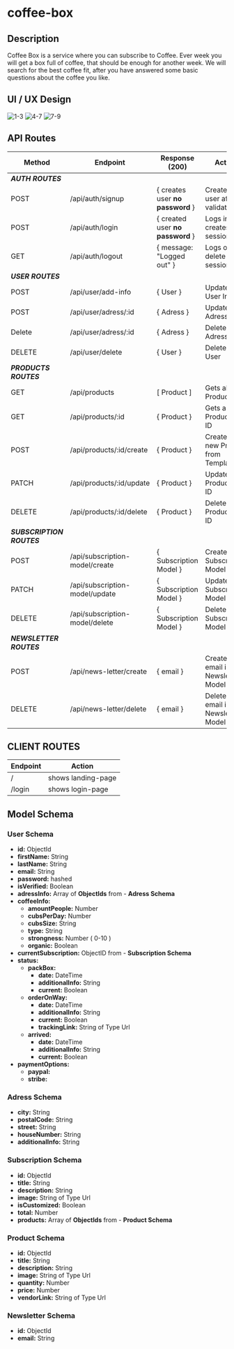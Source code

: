 # coffee-box

## Description
Coffee Box is a service where you can subscribe to Coffee. Ever week you will get a box full of coffee, that should be enough for another week. 
We will search for the best coffee fit, after you have answered some basic questions about the coffee you like.

## UI / UX Design
![1-3](https://i.imgur.com/K2L7ba8.png)
![4-7](https://i.imgur.com/AUJOFvn.png)
![7-9](https://i.imgur.com/kJvsFIg.png)

## API Routes

| Method | Endpoint            | Response (200)                                         | Action                          |
| ------------ | ------------------- | ------------------------------------------------------ | ------------------------------- |
|***AUTH ROUTES***|||
| POST | /api/auth/signup  | { creates user **no password** }    | Creates a user after validation|       
| POST | /api/auth/login  | { created user **no password** }  | Logs inside creates session|
| GET | /api/auth/logout  | { message: "Logged out" }  | Logs out, delete session ...|
|***USER ROUTES***|||
| POST | /api/user/add-info  | { User }  | Updates User Info |
| POST | /api/user/adress/:id  | { Adress }  | Updates Adress Info |
| Delete | /api/user/adress/:id  | { Adress }  | Deletes Adress Info |
| DELETE | /api/user/delete  | { User }  | Deletes User |
|***PRODUCTS ROUTES***|||
| GET | /api/products  | [ Product ]  | Gets all Products |
| GET | /api/products/:id  | { Product }  | Gets a Product by ID | 
| POST | /api/products/:id/create  | { Product }  | Creates a new Product from Template |
| PATCH | /api/products/:id/update  | { Product }  | Updates a Product by ID | 
| DELETE | /api/products/:id/delete  | { Product }  | Deletes a Product by ID | 
|***SUBSCRIPTION ROUTES***|||
| POST | /api/subscription-model/create  | { Subscription Model }  | Creates Subscription Model |
| PATCH | /api/subscription-model/update  | { Subscription Model }  | Updates Subscription Model |
| DELETE | /api/subscription-model/delete  | { Subscription Model }  | Deletes Subscription Model |
|***NEWSLETTER ROUTES***|||
| POST | /api/news-letter/create  | { email }  | Creates email in Newsletter Model |
| DELETE | /api/news-letter/delete  | { email }  | Deletes email in Newsletter Model |


## CLIENT ROUTES
| Endpoint            |            Action        |
| ------------------- | ------------------------ |
| / | shows landing-page |
| /login | shows login-page |


## Model Schema
  ### **User Schema**
  
  - **id:** ObjectId
  - **firstName:** String
  - **lastName:** String
  - **email:** String
  - **password:** hashed
  - **isVerified:** Boolean
  - **adressInfo:** Array of **ObjectIds** from - **Adress Schema**
  - **coffeeInfo:**
    - **amountPeople:** Number
    - **cubsPerDay:** Number
    - **cubsSize:** String
    - **type:** String
    - **strongness:** Number ( 0-10 )
    - **organic:** Boolean
  - **currentSubscription:** ObjectID from - **Subscription Schema** 
  - **status:** 
    - **packBox:**
      - **date:** DateTime
      - **additionalInfo:** String
      - **current:** Boolean  
    - **orderOnWay:**
      - **date:** DateTime
      - **additionalInfo:** String
      - **current:** Boolean 
      - **trackingLink:** String of Type Url
    - **arrived:**
      - **date:** DateTime
      - **additionalInfo:** String
      - **current:** Boolean
  - **paymentOptions:**
    - **paypal:** 
    - **stribe:**  

  ### **Adress Schema**
  
  -  **city:** String
  -  **postalCode:** String
  -  **street:** String
  -  **houseNumber:** String
  -  **additionalInfo:** String


  ### **Subscription Schema**
  
  - **id:** ObjectId
  - **title:** String
  - **description:** String 
  - **image:** String of Type Url
  - **isCustomized:** Boolean
  - **total:** Number
  - **products:** Array of **ObjectIds** from - **Product Schema**

  ### **Product Schema**
  
  - **id:** ObjectId
  - **title:** String
  - **description:** String
  - **image:** String of Type Url
  - **quantity:** Number
  - **price:** Number
  - **vendorLink:** String of Type Url
  
  ### **Newsletter Schema**
  
  - **id:** ObjectId
  - **email:** String
  
   
  

      
    


  
  

